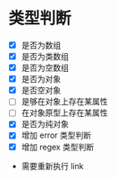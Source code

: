 # 类型判断

- [x] 是否为数组
- [x] 是否为类数组
- [x] 是否为空数组
- [x] 是否为对象
- [x] 是否空对象
- [ ] 是够在对象上存在某属性
- [ ] 在对象原型上存在某属性
- [x] 是否为纯对象
- [x] 增加 error 类型判断
- [x] 增加 regex 类型判断
- 需要重新执行 link